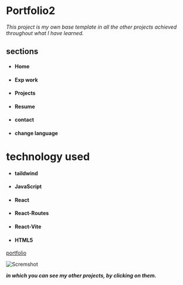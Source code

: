# Portfolio2

*This project is my own base template in all the other projects achieved throughout what I have learned.*

## sections


- #### Home
- #### Exp work 
- #### Projects
- #### Resume
- #### contact
- #### change language

# technology used 

- #### taildwind
- #### JavaScript
- #### React
- #### React-Routes
- #### React-Vite
- #### HTML5

[portfolio](/ "portfolio2")

![Scremshot]([https://ibb.co/R7ngTnV](https://oscar-lopez224.imgbb.com/))


***in which you can see my other projects, by clicking on them.***
